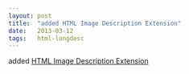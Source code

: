 ```yaml
---
layout: post
title:  "added HTML Image Description Extension"
date:   2013-03-12
tags:   html-longdesc
---
```


added [HTML Image Description Extension](/spec/html-longdesc)

